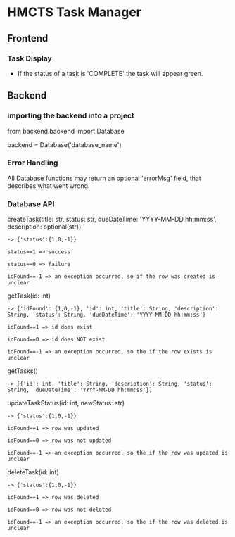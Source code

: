 # HMCTS Task Manager

## Frontend

### Task Display

- If the status of a task is 'COMPLETE' the task will appear green.

## Backend

### importing the backend into a project

from backend.backend import Database

backend = Database('database_name')

### Error Handling

All Database functions may return an optional 'errorMsg' field, that describes what went wrong.

### Database API

createTask(title: str, status: str, dueDateTime: 'YYYY-MM-DD hh:mm:ss', description: optional(str))

    -> {'status':{1,0,-1}}

    status==1 => success

    status==0 => failure

    idFound==-1 => an exception occurred, so if the row was created is unclear

getTask(id: int)

    -> {'idFound': {1,0,-1}, 'id': int, 'title': String, 'description': String, 'status': String, 'dueDateTime': 'YYYY-MM-DD hh:mm:ss'}

    idFound==1 => id does exist

    idFound==0 => id does NOT exist

    idFound==-1 => an exception occurred, so the if the row exists is unclear

getTasks()

    -> [{'id': int, 'title': String, 'description': String, 'status': String, 'dueDateTime': 'YYYY-MM-DD hh:mm:ss'}]

updateTaskStatus(id: int, newStatus: str)

    -> {'status':{1,0,-1}}

    idFound==1 => row was updated

    idFound==0 => row was not updated

    idFound==-1 => an exception occurred, so the if the row was updated is unclear

deleteTask(id: int)

    -> {'status':{1,0,-1}}

    idFound==1 => row was deleted

    idFound==0 => row was not deleted
    
    idFound==-1 => an exception occurred, so the if the row was deleted is unclear